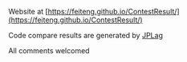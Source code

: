 Website at [https://feiteng.github.io/ContestResult/](https://feiteng.github.io/ContestResult/)

Code compare results are generated by [JPLag](https://github.com/jplag/jplag)

All comments welcomed